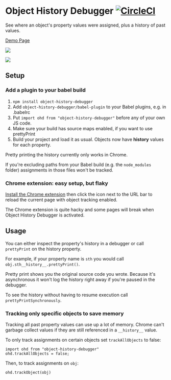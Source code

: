 # Object History Debugger [![CircleCI](https://circleci.com/gh/mattzeunert/Object-History-Debugger.svg?style=svg)](https://circleci.com/gh/mattzeunert/Object-History-Debugger)

See where an object's property values were assigned, plus a history of past values.

[Demo Page](http://www.mattzeunert.com/Object-History-Debugger/demo/index.html)

![](https://cloud.githubusercontent.com/assets/1303660/21923127/33283af2-d96a-11e6-96e0-df9cbb42550f.png)

![](https://cloud.githubusercontent.com/assets/1303660/21923131/377ca912-d96a-11e6-8895-d92e9b227e1d.png)

## Setup

### Add a plugin to your babel build

1. `npm install object-history-debugger`
2. Add `object-history-debugger/babel-plugin` to your Babel plugins, e.g. in .babelrc
3. Put `import ohd from "object-history-debugger"` before any of your own JS code.
4. Make sure your build has source maps enabled, if you want to use prettyPrint
5. Build your project and load it as usual. Objects now have __history__ values for each property.

Pretty printing the history currently only works in Chrome.

If you're excluding paths from your Babel build (e.g. the `node_modules` folder) assignments in those files won't be tracked.

### Chrome extension: easy setup, but flaky

[Install the Chrome extension](https://chrome.google.com/webstore/detail/object-history-debugger/hmnmphiibikkcahffmpkadbibhokagho/related) then click the icon next to the URL bar to reload the current page with object tracking enabled.

The Chrome extension is quite hacky and some pages will break when Object History Debugger is activated.

## Usage

You can either inspect the property's history in a debugger or call `prettyPrint` on the history property.

For example, if your property name is `sth` you would call `obj.sth__history__.prettyPrint()`.

Pretty print shows you the original source code you wrote. Because it's asynchronous it won't log the history right away if you're paused in the debugger.

To see the history without having to resume execution call `prettyPrintSynchronously`.


### Tracking only specific objects to save memory

Tracking all past property values can use up a lot of memory. Chrome can't garbage collect values if they are still referenced in a `__history__` value.

To only track assignments on certain objects set `trackAllObjects` to false:

    import ohd from "object-history-debugger"
    ohd.trackAllObjects = false;

Then, to track assignments on `obj`:

    ohd.trackObject(obj)

